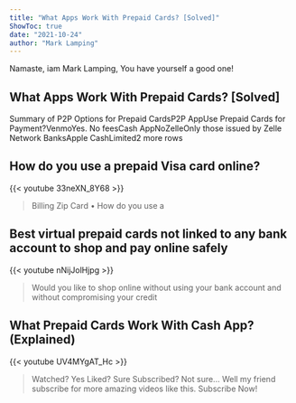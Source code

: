 ```yaml
---
title: "What Apps Work With Prepaid Cards? [Solved]"
ShowToc: true 
date: "2021-10-24"
author: "Mark Lamping" 
---
```


Namaste, iam Mark Lamping, You have yourself a good one!
## What Apps Work With Prepaid Cards? [Solved]
Summary of P2P Options for Prepaid CardsP2P AppUse Prepaid Cards for Payment?VenmoYes. No feesCash AppNoZelleOnly those issued by Zelle Network BanksApple CashLimited2 more rows

## How do you use a prepaid Visa card online?
{{< youtube 33neXN_8Y68 >}}
>Billing Zip Card • How do you use a 

## Best virtual prepaid cards not linked to any bank account to shop and pay online safely
{{< youtube nNijJolHjpg >}}
>Would you like to shop online without using your bank account and without compromising your credit 

## What Prepaid Cards Work With Cash App? (Explained)
{{< youtube UV4MYgAT_Hc >}}
>Watched? Yes Liked? Sure Subscribed? Not sure... Well my friend subscribe for more amazing videos like this. Subscribe Now!

